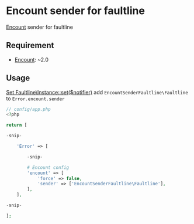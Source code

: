 # Encount sender for faultline

[Encount](https://github.com/fusic/encount) sender for faultline

## Requirement

- [Encount](https://github.com/fusic/encount): ~2.0

## Usage

[Set Faultline\Instance::set($notifier)](https://github.com/k1LoW/faultline-php#usage) add `EncountSenderFaultline\Faultline` to `Error.encount.sender`

```php
// config/app.php
<?php

return [

-snip-

    'Error' => [

        -snip-

        # Encount config
        'encount' => [
            'force' => false,
            'sender' => ['EncountSenderFaultline\Faultline'],
        ],
    ],

-snip-

];
```
